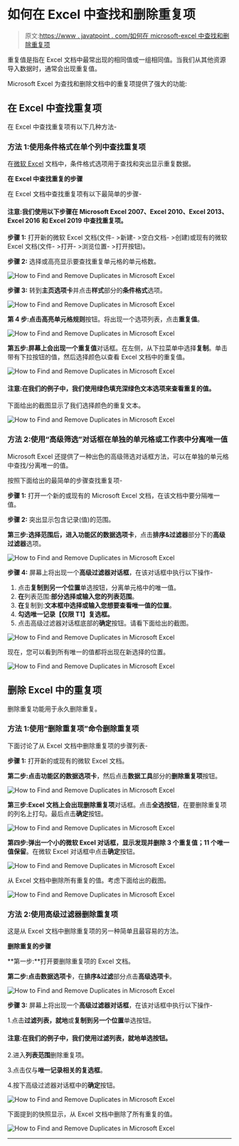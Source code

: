 # 如何在 Excel 中查找和删除重复项

> 原文:[https://www . javatpoint . com/如何在 microsoft-excel 中查找和删除重复项](https://www.javatpoint.com/how-to-find-and-remove-duplicates-in-microsoft-excel)

重复值是指在 Excel 文档中最常出现的相同值或一组相同值。当我们从其他资源导入数据时，通常会出现重复值。

Microsoft Excel 为查找和删除文档中的重复项提供了强大的功能:

## 在 Excel 中查找重复项

在 Excel 中查找重复项有以下几种方法-

### 方法 1:使用条件格式在单个列中查找重复项

在[微软 Excel](https://www.javatpoint.com/excel-tutorial) 文档中，条件格式选项用于查找和突出显示重复数据。

**在 Excel 中查找重复的步骤**

在 Excel 文档中查找重复项有以下最简单的步骤-

#### 注意:我们使用以下步骤在 Microsoft Excel 2007、Excel 2010、Excel 2013、Excel 2016 和 Excel 2019 中查找重复项。

**步骤 1:** 打开新的微软 Excel 文档(文件- >新建- >空白文档- >创建)或现有的微软 Excel 文档(文件- >打开- >浏览位置- >打开按钮)。

**步骤 2:** 选择或高亮显示要查找重复单元格的单元格数。

![How to Find and Remove Duplicates in Microsoft Excel](img/077b6c179e8a215d65a6cefb45c5719a.png)

**步骤 3:** 转到**主页选项卡**并点击**样式**部分的**条件格式**选项。

![How to Find and Remove Duplicates in Microsoft Excel](img/feec4923cd3efea1a41ff93c6cb77f93.png)

**第 4 步:**点击**高亮单元格规则**按钮。将出现一个选项列表，点击**重复值**。

![How to Find and Remove Duplicates in Microsoft Excel](img/9b0b293267e4156e5a928fbf8e2ee3d5.png)

**第五步:**屏幕上会出现一个**重复值**对话框。在左侧，从下拉菜单中选择**复制**。单击带有下拉按钮的值，然后选择颜色以查看 Excel 文档中的重复值。

![How to Find and Remove Duplicates in Microsoft Excel](img/0108af7c8ff16752bfc02efa523a89ea.png)

#### 注意:在我们的例子中，我们使用绿色填充深绿色文本选项来查看重复的值。

下面给出的截图显示了我们选择颜色的重复文本。

![How to Find and Remove Duplicates in Microsoft Excel](img/b56da05ec70c4837a888da711638ef34.png)

### 方法 2:使用“高级筛选”对话框在单独的单元格或工作表中分离唯一值

Microsoft Excel 还提供了一种出色的高级筛选对话框方法，可以在单独的单元格中查找/分离唯一的值。

按照下面给出的最简单的步骤查找重复项-

**步骤 1:** 打开一个新的或现有的 Microsoft Excel 文档，在该文档中要分隔唯一值。

**步骤 2:** 突出显示包含记录(值)的范围。

**第三步:**选择范围后，进入功能区的**数据选项卡**，点击**排序&过滤器**部分下的**高级过滤器**选项。

![How to Find and Remove Duplicates in Microsoft Excel](img/c979b5359823507d2bd2da86f3a327a0.png)

**步骤 4:** 屏幕上将出现一个**高级过滤器对话框**，在该对话框中执行以下操作-

1.  点击**复制到另一个位置**单选按钮，分离单元格中的唯一值。
2.  **在**列表范围:**部分选择或输入您的列表范围**。
3.  **在**复制到:**文本框中选择或输入您想要查看唯一值的位置**。
4.  **勾选唯一记录【仅限 T1】复选框。**
5.  点击高级过滤器对话框底部的**确定**按钮。请看下面给出的截图。

![How to Find and Remove Duplicates in Microsoft Excel](img/4cfd6c664b6625682d84ae39dbea79b2.png)

现在，您可以看到所有唯一的值都将出现在新选择的位置。

![How to Find and Remove Duplicates in Microsoft Excel](img/599f2726f90ffa9f0e929e66c4b8885a.png)

## 删除 Excel 中的重复项

删除重复功能用于永久删除重复。

### 方法 1:使用“删除重复项”命令删除重复项

下面讨论了从 Excel 文档中删除重复项的步骤列表-

**步骤 1:** 打开新的或现有的微软 Excel 文档。

**第二步:**点击功能区的**数据选项卡**，然后点击**数据工具**部分的**删除重复项**按钮。

![How to Find and Remove Duplicates in Microsoft Excel](img/4dbdc47f2555be57adc82e3fc675dc31.png)

**第三步:**Excel 文档上会出现**删除重复项**对话框。点击**全选按钮**，在要删除重复项的列名上打勾。最后点击**确定**按钮。

![How to Find and Remove Duplicates in Microsoft Excel](img/27f99f7153583a4f627f217eab36f0cf.png)

**第四步:**弹出一个小的微软 Excel 对话框，显示**发现并删除 3 个重复值；11 个唯一值保留**。在微软 Excel 对话框中点击**确定**按钮。

![How to Find and Remove Duplicates in Microsoft Excel](img/c74b6fc856e8036079c06cdd09d472c6.png)

从 Excel 文档中删除所有重复的值。考虑下面给出的截图。

![How to Find and Remove Duplicates in Microsoft Excel](img/2843acfe9fb96766e2aa1fa93d7f0cbe.png)

### 方法 2:使用高级过滤器删除重复项

这是从 Excel 文档中删除重复项的另一种简单且最容易的方法。

**删除重复的步骤**

**第一步:**打开要删除重复项的 Excel 文档。

**第二步:**点击**数据选项卡**，在**排序&过滤**部分点击**高级选项卡**。

![How to Find and Remove Duplicates in Microsoft Excel](img/442ef50b9e09787d7a150a20edd6fab7.png)

**步骤 3:** 屏幕上将出现一个**高级过滤器对话框**，在该对话框中执行以下操作-

1.点击**过滤列表，就地**或**复制到另一个位置**单选按钮。

#### 注意:在我们的例子中，我们使用过滤列表，就地单选按钮。

2.进入**列表范围**删除重复项。

3.点击仅与**唯一记录相关的复选框**。

4.按下高级过滤器对话框中的**确定**按钮。

![How to Find and Remove Duplicates in Microsoft Excel](img/d03e0efa8d7df39d24b8ffce4724aec0.png)

下面提到的快照显示，从 Excel 文档中删除了所有重复的值。

![How to Find and Remove Duplicates in Microsoft Excel](img/6638cbd351c94acabb40245fbde3ebf3.png)

* * *
